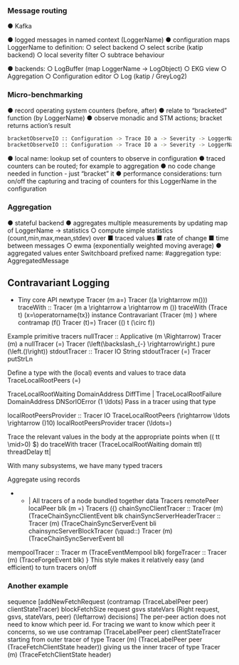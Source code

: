 <!-- EXPERIMENTAL DESIGN DOCUMENT -->
### Message routing

●  Kafka

● logged messages in named context (LoggerName)
● configuration maps LoggerName to definition:
    ○ select backend
    ○ select scribe (katip backend)
    ○ local severity filter
    ○ subtrace behaviour

● backends:
    ○ LogBuffer (map LoggerName -> LogObject)
    ○ EKG view
    ○ Aggregation
    ○ Configuration editor
    ○ Log (katip / GreyLog2)



### Micro-benchmarking

● record operating system counters (before, after)
● relate to “bracketed” function (by LoggerName)
● observe monadic and STM actions; bracket returns action’s result

```bash
bracketObserveIO :: Configuration -> Trace IO a -> Severity -> LoggerName -> IO t -> IO t
bracketObserveIO :: Configuration -> Trace IO a -> Severity -> LoggerName -> STM t -> IO t
```

● local name: lookup set of counters to observe in configuration
● traced counters can be routed; for example to aggregation
● no code change needed in function - just “bracket” it
● performance considerations: turn on/off the capturing and tracing of
counters for this LoggerName in the configuration


### Aggregation

● stateful backend
● aggregates multiple measurements by
updating map of LoggerName -> statistics
    ○ compute simple statistics (count,min,max,mean,stdev) over
■ traced values
■ rate of change
■ time between messages
    ○ ewma (exponentially weighted moving average)
● aggregated values enter Switchboard
prefixed name: #aggregation
type: AggregatedMessage

## Contravariant Logging 

- Tiny core API
newtype Tracer \(m a=\) Tracer \((a \rightarrow m())\)
traceWith :: Tracer \(m a \rightarrow a \rightarrow m ()\)
traceWith (Trace t) \(x=\operatorname{tx}\)
instance Contravariant (Tracer \(m\) ) where contramap \(f(\) Tracer \(t)=\) Tracer \((\) t \(\circ f)\)

Example primitive tracers
nullTracer :: Applicative \(m \Rightarrow\) Tracer \(m\) a nullTracer \(=\) Tracer \(\left(\backslash_{-} \rightarrow\right.\) pure \(\left.()\right)\)
stdoutTracer :: Tracer IO String stdoutTracer \(=\) Tracer putStrLn

Define a type with the (local) events and values to trace
data TraceLocalRootPeers \(=\)

TraceLocalRootWaiting DomainAddress DiffTime
| TraceLocalRootFailure DomainAddress DNSorlOError
\(1 \ldots\)
Pass in a tracer using that type 

localRootPeersProvider :: Tracer IO TraceLocalRootPeers \(\rightarrow \ldots \rightarrow ()10\) 
localRootPeersProvider tracer \(\ldots=\)

Trace the relevant values in the body at the appropriate points when \(( tt \mid>0) \$\) do
traceWith tracer (TraceLocalRootWaiting domain ttl) threadDelay tt|


With many subsystems, we have many typed tracers

Aggregate using records
- - | All tracers of a node bundled together data Tracers remotePeer localPeer blk \(m =\) Tracers \(\{\) chainSyncClientTracer
:: Tracer \(m\) (TraceChainSyncClientEvent blk chainSyncServerHeaderTracer :: Tracer \(m\) (TraceChainSyncServerEvent bli chainsyncServerBlockTracer \(\quad::\) Tracer \(m\) (TraceChainSyncServerEvent bll


mempoolTracer
:: Tracer m (TraceEventMempool blk) forgeTracer
:: Tracer \(m\) (TraceForgeEvent blk) \}
This style makes it relatively easy (and efficient) to turn tracers on/off


### Another example

sequence [addNewFetchRequest (contramap (TraceLabelPeer peer) clientStateTracer) blockFetchSize request gsvs stateVars (Right request, gsvs, stateVars, peer) \(\leftarrow\) decisions]
The per-peer action does not need to know which peer id.
For tracing we want to know which peer it concerns, so we use contramap (TraceLabelPeer peer) clientStateTracer
starting from outer tracer of type Tracer \(m\) (TraceLabelPeer peer (TraceFetchClientState header))
giving us the inner tracer of type Tracer \(m\) (TraceFetchClientState header)

